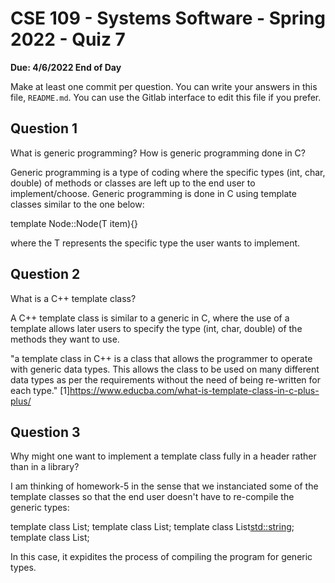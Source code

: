 # CSE 109 - Systems Software - Spring 2022 - Quiz 7

**Due: 4/6/2022 End of Day**

Make at least one commit per question. You can write your answers in this file, `README.md`. You can use the Gitlab interface to edit this file if you prefer.

## Question 1

What is generic programming? How is generic programming done in C?

Generic programming is a type of coding where the specific types (int, char, double) of methods or classes are left up to the end user to
implement/choose. Generic programming is done in C using template classes similar to the one below:

template <class T>
Node<T>::Node(T item){}

where the T represents the specific type the user wants to implement.

## Question 2

What is a C++ template class?

A C++ template class is similar to a generic in C, where the use of a template allows later users to specify the type (int, char, double) of the methods they want to use.

"a template class in C++ is a class that allows the programmer to operate with generic data types. This allows the class to be used on many different data types as per the requirements without the need of being re-written for each type." [1]https://www.educba.com/what-is-template-class-in-c-plus-plus/

## Question 3

Why might one want to implement a template class fully in a header rather than in a library?

I am thinking of homework-5 in the sense that we instanciated some of the template classes so that the end user doesn't have to re-compile the 
generic types: 

template class List<char>;
template class List<int>;
template class List<std::string>;
template class List<short>;

In this case, it expidites the process of compiling the program for generic types.